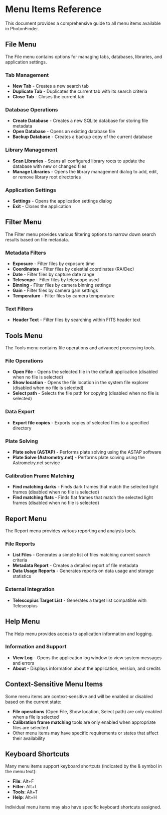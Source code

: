 # Menu Items Reference

This document provides a comprehensive guide to all menu items available in PhotonFinder.

## File Menu

The File menu contains options for managing tabs, databases, libraries, and application settings.

### Tab Management
- **New Tab** - Creates a new search tab
- **Duplicate Tab** - Duplicates the current tab with its search criteria
- **Close Tab** - Closes the current tab

### Database Operations
- **Create Database** - Creates a new SQLite database for storing file metadata
- **Open Database** - Opens an existing database file
- **Backup Database** - Creates a backup copy of the current database

### Library Management
- **Scan Libraries** - Scans all configured library roots to update the database with new or changed files
- **Manage Libraries** - Opens the library management dialog to add, edit, or remove library root directories

### Application Settings
- **Settings** - Opens the application settings dialog
- **Exit** - Closes the application

## Filter Menu

The Filter menu provides various filtering options to narrow down search results based on file metadata.

### Metadata Filters
- **Exposure** - Filter files by exposure time
- **Coordinates** - Filter files by celestial coordinates (RA/Dec)
- **Date** - Filter files by capture date range
- **Telescope** - Filter files by telescope used
- **Binning** - Filter files by camera binning settings
- **Gain** - Filter files by camera gain settings
- **Temperature** - Filter files by camera temperature

### Text Filters
- **Header Text** - Filter files by searching within FITS header text

## Tools Menu

The Tools menu contains file operations and advanced processing tools.

### File Operations
- **Open File** - Opens the selected file in the default application (disabled when no file is selected)
- **Show location** - Opens the file location in the system file explorer (disabled when no file is selected)
- **Select path** - Selects the file path for copying (disabled when no file is selected)

### Data Export
- **Export file copies** - Exports copies of selected files to a specified directory

### Plate Solving
- **Plate solve (ASTAP)** - Performs plate solving using the ASTAP software
- **Plate Solve (Astrometry.net)** - Performs plate solving using the Astrometry.net service

### Calibration Frame Matching
- **Find matching darks** - Finds dark frames that match the selected light frames (disabled when no file is selected)
- **Find matching flats** - Finds flat frames that match the selected light frames (disabled when no file is selected)

## Report Menu

The Report menu provides various reporting and analysis tools.

### File Reports
- **List Files** - Generates a simple list of files matching current search criteria
- **Metadata Report** - Creates a detailed report of file metadata
- **Data Usage Reports** - Generates reports on data usage and storage statistics

### External Integration
- **Telescopius Target List** - Generates a target list compatible with Telescopius

## Help Menu

The Help menu provides access to application information and logging.

### Information and Support
- **View Log** - Opens the application log window to view system messages and errors
- **About** - Displays information about the application, version, and credits

## Context-Sensitive Menu Items

Some menu items are context-sensitive and will be enabled or disabled based on the current state:

- **File operations** (Open File, Show location, Select path) are only enabled when a file is selected
- **Calibration frame matching** tools are only enabled when appropriate files are selected
- Other menu items may have specific requirements or states that affect their availability

## Keyboard Shortcuts

Many menu items support keyboard shortcuts (indicated by the & symbol in the menu text):
- **File**: Alt+F
- **Filter**: Alt+I  
- **Tools**: Alt+T
- **Help**: Alt+H

Individual menu items may also have specific keyboard shortcuts assigned.